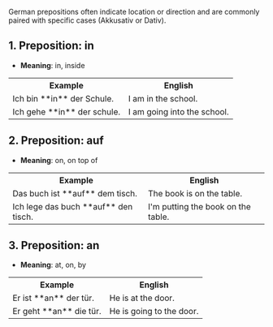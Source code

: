 German prepositions often indicate location or direction and are commonly paired with specific cases (Akkusativ or Dativ).

## 1. Preposition: in
* **Meaning**: in, inside
<table>
  <tr>
    <th>Example</th>
    <th>English</th>
  </tr>
  <tr>
    <td>Ich bin **in** der Schule.</td>
    <td>I am in the school.</td>
  </tr>
  <tr>
    <td>Ich gehe **in** der schule.</td>
    <td>I am going into the school.</td>
  </tr>
</table>

## 2. Preposition: auf
* **Meaning**: on, on top of
<table>
  <tr>
    <th>Example</th>
    <th>English</th>
  </tr>
  <tr>
    <td>Das buch ist **auf** dem tisch.</td>
    <td>The book is on the table.</td>
  </tr>
  <tr>
    <td>Ich lege das buch **auf** den tisch.</td>
    <td>I'm putting the book on the table.</td>
  </tr>
</table>

## 3. Preposition: an
* **Meaning**: at, on, by
<table>
  <tr>
    <th>Example</th>
    <th>English</th>
  </tr>
  <tr>
    <td>Er ist **an** der tür.</td>
    <td>He is at the door.</td>
  </tr>
  <tr>
    <td>Er geht **an** die tür.</td>
    <td>He is going to the door.</td>
  </tr>
</table>
